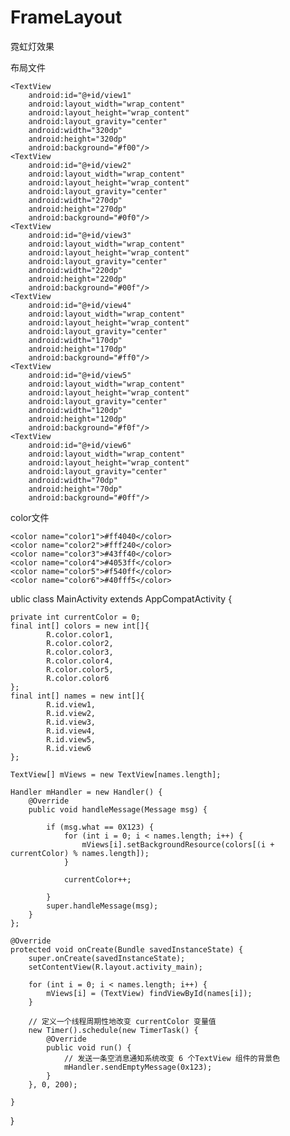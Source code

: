 # FrameLayout
霓虹灯效果

布局文件

<?xml version="1.0" encoding="utf-8"?>
<FrameLayout
    xmlns:android="http://schemas.android.com/apk/res/android"
    xmlns:tools="http://schemas.android.com/tools"
    android:id="@+id/activity_main"
    android:layout_width="match_parent"
    android:layout_height="match_parent"
    tools:context="zzy.fragment.MainActivity">

    <TextView
        android:id="@+id/view1"
        android:layout_width="wrap_content"
        android:layout_height="wrap_content"
        android:layout_gravity="center"
        android:width="320dp"
        android:height="320dp"
        android:background="#f00"/>
    <TextView
        android:id="@+id/view2"
        android:layout_width="wrap_content"
        android:layout_height="wrap_content"
        android:layout_gravity="center"
        android:width="270dp"
        android:height="270dp"
        android:background="#0f0"/>
    <TextView
        android:id="@+id/view3"
        android:layout_width="wrap_content"
        android:layout_height="wrap_content"
        android:layout_gravity="center"
        android:width="220dp"
        android:height="220dp"
        android:background="#00f"/>
    <TextView
        android:id="@+id/view4"
        android:layout_width="wrap_content"
        android:layout_height="wrap_content"
        android:layout_gravity="center"
        android:width="170dp"
        android:height="170dp"
        android:background="#ff0"/>
    <TextView
        android:id="@+id/view5"
        android:layout_width="wrap_content"
        android:layout_height="wrap_content"
        android:layout_gravity="center"
        android:width="120dp"
        android:height="120dp"
        android:background="#f0f"/>
    <TextView
        android:id="@+id/view6"
        android:layout_width="wrap_content"
        android:layout_height="wrap_content"
        android:layout_gravity="center"
        android:width="70dp"
        android:height="70dp"
        android:background="#0ff"/>
</FrameLayout>

color文件


    <color name="color1">#ff4040</color>
    <color name="color2">#fff240</color>
    <color name="color3">#43ff40</color>
    <color name="color4">#4053ff</color>
    <color name="color5">#f540ff</color>
    <color name="color6">#40fff5</color>
	
	
	
ublic class MainActivity extends AppCompatActivity {

    private int currentColor = 0;
    final int[] colors = new int[]{
            R.color.color1,
            R.color.color2,
            R.color.color3,
            R.color.color4,
            R.color.color5,
            R.color.color6
    };
    final int[] names = new int[]{
            R.id.view1,
            R.id.view2,
            R.id.view3,
            R.id.view4,
            R.id.view5,
            R.id.view6
    };

    TextView[] mViews = new TextView[names.length];

    Handler mHandler = new Handler() {
        @Override
        public void handleMessage(Message msg) {

            if (msg.what == 0X123) {
                for (int i = 0; i < names.length; i++) {
                    mViews[i].setBackgroundResource(colors[(i + currentColor) % names.length]);
                }

                currentColor++;

            }
            super.handleMessage(msg);
        }
    };

    @Override
    protected void onCreate(Bundle savedInstanceState) {
        super.onCreate(savedInstanceState);
        setContentView(R.layout.activity_main);

        for (int i = 0; i < names.length; i++) {
            mViews[i] = (TextView) findViewById(names[i]);
        }

        // 定义一个线程周期性地改变 currentColor 变量值
        new Timer().schedule(new TimerTask() {
            @Override
            public void run() {
                // 发送一条空消息通知系统改变 6 个TextView 组件的背景色
                mHandler.sendEmptyMessage(0x123);
            }
        }, 0, 200);

    }
}
	
		
